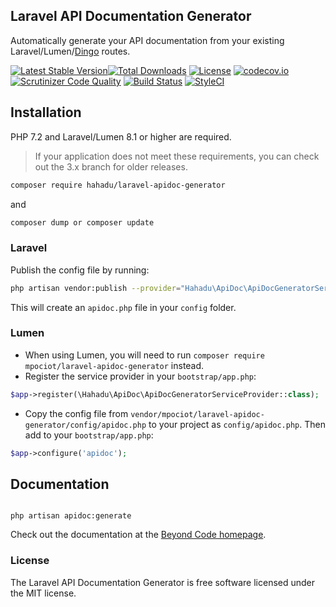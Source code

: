 ## Laravel API Documentation Generator

Automatically generate your API documentation from your existing Laravel/Lumen/[Dingo](https://github.com/dingo/api) routes.


[![Latest Stable Version](https://poser.pugx.org/mpociot/laravel-apidoc-generator/v/stable)](https://packagist.org/packages/mpociot/laravel-apidoc-generator)[![Total Downloads](https://poser.pugx.org/mpociot/laravel-apidoc-generator/downloads)](https://packagist.org/packages/mpociot/laravel-apidoc-generator)
[![License](https://poser.pugx.org/mpociot/laravel-apidoc-generator/license)](https://packagist.org/packages/mpociot/laravel-apidoc-generator)
[![codecov.io](https://codecov.io/github/mpociot/laravel-apidoc-generator/coverage.svg?branch=master)](https://codecov.io/github/mpociot/laravel-apidoc-generator?branch=master)
[![Scrutinizer Code Quality](https://scrutinizer-ci.com/g/mpociot/laravel-apidoc-generator/badges/quality-score.png?b=master)](https://scrutinizer-ci.com/g/mpociot/laravel-apidoc-generator/?branch=master)
[![Build Status](https://travis-ci.org/mpociot/laravel-apidoc-generator.svg?branch=master)](https://travis-ci.org/mpociot/laravel-apidoc-generator)
[![StyleCI](https://styleci.io/repos/57999295/shield?style=flat)](https://styleci.io/repos/57999295)

## Installation
PHP 7.2 and Laravel/Lumen 8.1 or higher are required.

> If your application does not meet these requirements, you can check out the 3.x branch for older releases.

```sh
composer require hahadu/laravel-apidoc-generator
```
and
```sh
composer dump or composer update 
```

### Laravel
Publish the config file by running:

```bash
php artisan vendor:publish --provider="Hahadu\ApiDoc\ApiDocGeneratorServiceProvider" --tag=apidoc-config
```

This will create an `apidoc.php` file in your `config` folder.

### Lumen
- When using Lumen, you will need to run `composer require mpociot/laravel-apidoc-generator` instead.
- Register the service provider in your `bootstrap/app.php`:

```php
$app->register(\Hahadu\ApiDoc\ApiDocGeneratorServiceProvider::class);
```

- Copy the config file from `vendor/mpociot/laravel-apidoc-generator/config/apidoc.php` to your project as `config/apidoc.php`. Then add to your `bootstrap/app.php`:

```php
$app->configure('apidoc');
```

## Documentation
```shell

php artisan apidoc:generate
```

Check out the documentation at the [Beyond Code homepage](https://beyondco.de/docs/laravel-apidoc-generator/).

### License

The Laravel API Documentation Generator is free software licensed under the MIT license.
